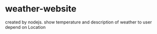 # weather-website

created by nodejs. 
show temperature and description of weather to user depend on Location 
